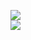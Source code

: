 [![](https://img.shields.io/badge/Made%20With-Github%20Spray-lightgrey.svg?style=for-the-badge&logo=github)](https://github.com/Annihil/github-spray#9690)  
[![](https://i.imgur.com/2DrTn0Z.gif)](https://github.com/Annihil/github-spray)